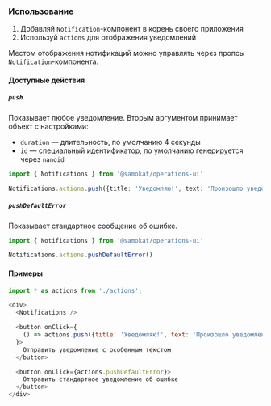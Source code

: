 ### Использование

1. Добавляй `Notification`-компонент в корень своего приложения
2. Используй `actions` для отображения уведомлений

Местом отображения нотификаций можно управлять через пропсы `Notification`-компонента.

#### Доступные действия

##### `push`

Показывает любое уведомление. Вторым аргументом принимает объект с настройками:
+ `duration` — длительность, по умолчанию 4 секунды
+ `id` — специальный идентификатор, по умолчанию генерируется через `nanoid`

```ts
import { Notifications } from '@samokat/operations-ui'

Notifications.actions.push({title: 'Уведомляю!', text: 'Произошло уведомление' })
```

##### `pushDefaultError`

Показывает стандартное сообщение об ошибке.

```ts
import { Notifications } from '@samokat/operations-ui'

Notifications.actions.pushDefaultError()
```

#### Примеры


```js
import * as actions from './actions';

<div>
  <Notifications />

  <button onClick={
    () => actions.push({title: 'Уведомляю!', text: 'Произошло уведомление' })
  }>
    Отправить уведомление с особенным текстом
  </button>

  <button onClick={actions.pushDefaultError}>
    Отправить стандартное уведомление об ошибке
  </button>
</div>
```
